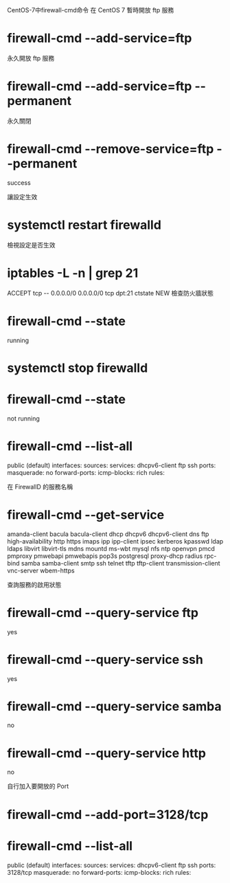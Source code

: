 CentOS-7中firewall-cmd命令
在 CentOS 7
暫時開放 ftp 服務
# firewall-cmd --add-service=ftp

永久開放 ftp 服務
# firewall-cmd --add-service=ftp --permanent
永久關閉
# firewall-cmd --remove-service=ftp --permanent
success

讓設定生效
# systemctl restart firewalld

檢視設定是否生效
# iptables -L -n | grep 21
ACCEPT     tcp  --  0.0.0.0/0            0.0.0.0/0            tcp dpt:21 ctstate NEW
檢查防火牆狀態
# firewall-cmd --state
running

# systemctl stop firewalld
# firewall-cmd --state
not running


# firewall-cmd --list-all
public (default)
  interfaces:
  sources:
  services: dhcpv6-client ftp ssh
  ports:
  masquerade: no
  forward-ports:
  icmp-blocks:
  rich rules:

在 FirewallD 的服務名稱
# firewall-cmd --get-service
amanda-client bacula bacula-client dhcp dhcpv6 dhcpv6-client dns ftp high-availability http https imaps ipp ipp-client ipsec kerberos kpasswd ldap ldaps libvirt libvirt-tls mdns mountd ms-wbt mysql nfs ntp openvpn pmcd pmproxy pmwebapi pmwebapis pop3s postgresql proxy-dhcp radius rpc-bind samba samba-client smtp ssh telnet tftp tftp-client transmission-client vnc-server wbem-https

查詢服務的啟用狀態
# firewall-cmd --query-service ftp
yes
# firewall-cmd --query-service ssh
yes
# firewall-cmd --query-service samba
no
# firewall-cmd --query-service http
no

自行加入要開放的 Port
# firewall-cmd --add-port=3128/tcp
# firewall-cmd --list-all
public (default)
  interfaces:
  sources:
  services: dhcpv6-client ftp ssh
  ports: 3128/tcp
  masquerade: no
  forward-ports:
  icmp-blocks:
  rich rules:
